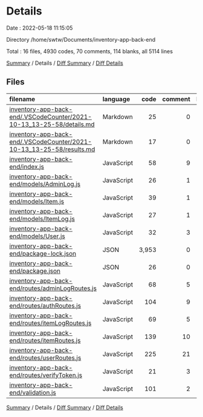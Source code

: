 # Details

Date : 2022-05-18 11:15:05

Directory /home/swtw/Documents/inventory-app-back-end

Total : 16 files,  4930 codes, 70 comments, 114 blanks, all 5114 lines

[Summary](results.md) / Details / [Diff Summary](diff.md) / [Diff Details](diff-details.md)

## Files
| filename | language | code | comment | blank | total |
| :--- | :--- | ---: | ---: | ---: | ---: |
| [inventory-app-back-end/.VSCodeCounter/2021-10-13_13-25-58/details.md](/inventory-app-back-end/.VSCodeCounter/2021-10-13_13-25-58/details.md) | Markdown | 25 | 0 | 6 | 31 |
| [inventory-app-back-end/.VSCodeCounter/2021-10-13_13-25-58/results.md](/inventory-app-back-end/.VSCodeCounter/2021-10-13_13-25-58/results.md) | Markdown | 17 | 0 | 7 | 24 |
| [inventory-app-back-end/index.js](/inventory-app-back-end/index.js) | JavaScript | 58 | 9 | 10 | 77 |
| [inventory-app-back-end/models/AdminLog.js](/inventory-app-back-end/models/AdminLog.js) | JavaScript | 26 | 1 | 2 | 29 |
| [inventory-app-back-end/models/Item.js](/inventory-app-back-end/models/Item.js) | JavaScript | 39 | 1 | 2 | 42 |
| [inventory-app-back-end/models/ItemLog.js](/inventory-app-back-end/models/ItemLog.js) | JavaScript | 27 | 1 | 2 | 30 |
| [inventory-app-back-end/models/User.js](/inventory-app-back-end/models/User.js) | JavaScript | 32 | 3 | 3 | 38 |
| [inventory-app-back-end/package-lock.json](/inventory-app-back-end/package-lock.json) | JSON | 3,953 | 0 | 1 | 3,954 |
| [inventory-app-back-end/package.json](/inventory-app-back-end/package.json) | JSON | 26 | 0 | 1 | 27 |
| [inventory-app-back-end/routes/adminLogRoutes.js](/inventory-app-back-end/routes/adminLogRoutes.js) | JavaScript | 68 | 5 | 7 | 80 |
| [inventory-app-back-end/routes/authRoutes.js](/inventory-app-back-end/routes/authRoutes.js) | JavaScript | 104 | 9 | 21 | 134 |
| [inventory-app-back-end/routes/itemLogRoutes.js](/inventory-app-back-end/routes/itemLogRoutes.js) | JavaScript | 69 | 5 | 6 | 80 |
| [inventory-app-back-end/routes/itemRoutes.js](/inventory-app-back-end/routes/itemRoutes.js) | JavaScript | 139 | 10 | 14 | 163 |
| [inventory-app-back-end/routes/userRoutes.js](/inventory-app-back-end/routes/userRoutes.js) | JavaScript | 225 | 21 | 26 | 272 |
| [inventory-app-back-end/routes/verifyToken.js](/inventory-app-back-end/routes/verifyToken.js) | JavaScript | 21 | 3 | 2 | 26 |
| [inventory-app-back-end/validation.js](/inventory-app-back-end/validation.js) | JavaScript | 101 | 2 | 4 | 107 |

[Summary](results.md) / Details / [Diff Summary](diff.md) / [Diff Details](diff-details.md)
